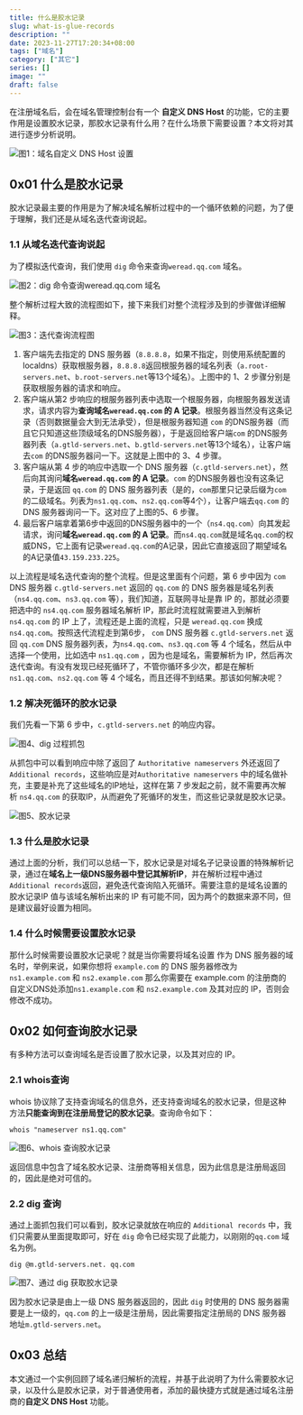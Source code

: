 ```yaml
---
title: 什么是胶水记录
slug: what-is-glue-records
description: ""
date: 2023-11-27T17:20:34+08:00
tags: ["域名"]
category: ["其它"]
series: []
image: ""
draft: false
---
```


在注册域名后，会在域名管理控制台有一个 **自定义 DNS Host** 的功能，它的主要作用是设置胶水记录，那胶水记录有什么用？在什么场景下需要设置？本文将对其进行逐步分析说明。

![图1：域名自定义 DNS Host 设置](./what-is-glue-records/01_域名自定义_DNS_Host_设置.png)

## 0x01 什么是胶水记录

胶水记录最主要的作用是为了解决域名解析过程中的一个循环依赖的问题，为了便于理解，我们还是从域名迭代查询说起。

### 1.1 从域名迭代查询说起

为了模拟迭代查询，我们使用 `dig` 命令来查询`weread.qq.com` 域名。

![图2：dig 命令查询weread.qq.com 域名](./what-is-glue-records/02_dig_命令查询weread.qq.com_域名.png)

整个解析过程大致的流程图如下，接下来我们对整个流程涉及到的步骤做详细解释。

![图3：迭代查询流程图](./what-is-glue-records/03_迭代查询流程图.png)

1. 客户端先去指定的 DNS 服务器（`8.8.8.8`，如果不指定，则使用系统配置的localdns）获取根服务器，`8.8.8.8`返回根服务器的域名列表（`a.root-servers.net`、`b.root-servers.net`等13个域名）。上图中的 1、2 步骤分别是获取根服务器的请求和响应。
2. 客户端从第2 步响应的根服务器列表中选取一个根服务器，向根服务器发送请求，请求内容为**查询域名`weread.qq.com` 的 A 记录**。根服务器当然没有这条记录（否则数据量会大到无法承受），但是根服务器知道 `com` 的DNS服务器（而且它只知道这些顶级域名的DNS服务器），于是返回给客户端`com` 的DNS服务器列表（`a.gtld-servers.net`、`b.gtld-servers.net`等13个域名），让客户端去`com` 的DNS服务器问一下。这就是上图中的 3、4 步骤。
3. 客户端从第 4 步的响应中选取一个 DNS 服务器（`c.gtld-servers.net`），然后向其询问**域名`weread.qq.com` 的 A 记录**。`com` 的DNS服务器也没有这条记录，于是返回 `qq.com` 的 DNS 服务器列表（是的，`com`那里只记录后缀为`com`的二级域名。列表为`ns1.qq.com`、`ns2.qq.com`等4个），让客户端去`qq.com` 的 DNS 服务器询问一下。这对应了上图的5、6 步骤。
4. 最后客户端拿着第6步中返回的DNS服务器中的一个（`ns4.qq.com`）向其发起请求，询问**域名`weread.qq.com` 的 A 记录**。而`ns4.qq.com`就是域名`qq.com`的权威DNS，它上面有记录`weread.qq.com`的A记录，因此它直接返回了期望域名的A记录值`43.159.233.225`。

以上流程是域名迭代查询的整个流程。但是这里面有个问题，第 6 步中因为 `com` DNS 服务器 `c.gtld-servers.net` 返回的 `qq.com` 的 DNS 服务器是域名列表（`ns4.qq.com`、`ns3.qq.com` 等），我们知道，互联网寻址是靠 IP 的，那就必须要把选中的 `ns4.qq.com` 服务器域名解析 IP，那此时流程就需要进入到解析 `ns4.qq.com` 的 IP 上了，流程还是上面的流程，只是 `weread.qq.com` 换成 `ns4.qq.com`。按照迭代流程走到第6步， `com` DNS 服务器 `c.gtld-servers.net` 返回 `qq.com` DNS 服务器列表，为`ns4.qq.com`、`ns3.qq.com` 等 4 个域名，然后从中选择一个使用，比如选中 `ns1.qq.com` ，因为也是域名，需要解析为 IP，然后再次迭代查询。有没有发现已经死循环了，不管你循环多少次，都是在解析`ns1.qq.com`、`ns2.qq.com` 等 4 个域名，而且还得不到结果。那该如何解决呢？

### 1.2 解决死循环的胶水记录

我们先看一下第 6 步中，`c.gtld-servers.net` 的响应内容。

![图4、dig 过程抓包](./what-is-glue-records/04_dig_过程抓包.png)

从抓包中可以看到响应中除了返回了 `Authoritative nameservers` 外还返回了`Additional records`，这些响应是对`Authoritative nameservers` 中的域名做补充，主要是补充了这些域名的IP地址，这样在第 7 步发起之前，就不需要再次解析 `ns4.qq.com` 的获取IP，从而避免了死循环的发生，而这些记录就是胶水记录。

![图5、胶水记录](./what-is-glue-records/05_胶水记录.png)

### 1.3 什么是胶水记录

通过上面的分析，我们可以总结一下，胶水记录是对域名子记录设置的特殊解析记录，通过在**域名上一级DNS服务器中登记其解析IP**，并在解析过程中通过`Additional records`返回，避免迭代查询陷入死循环。需要注意的是域名设置的胶水记录IP 值与该域名解析出来的 IP 有可能不同，因为两个的数据来源不同，但是建议最好设置为相同。

### 1.4 什么时候需要设置胶水记录

那什么时候需要设置胶水记录呢？就是当你需要将域名设置 作为 DNS 服务器的域名时，举例来说，如果你想将 `example.com` 的 DNS 服务器修改为`ns1.example.com` 和 `ns2.example.com` 那么你需要在 example.com 的注册商的自定义DNS处添加`ns1.example.com` 和 `ns2.example.com` 及其对应的 IP，否则会修改不成功。

## 0x02 如何查询胶水记录

有多种方法可以查询域名是否设置了胶水记录，以及其对应的 IP。

### 2.1 whois查询

whois 协议除了支持查询域名的信息外，还支持查询域名的胶水记录，但是这种方法**只能查询到在注册局登记的胶水记录**。查询命令如下：

```shell
whois "nameserver ns1.qq.com"
```

![图6、whois 查询胶水记录](./what-is-glue-records/06_whois_查询胶水记录.png)

返回信息中包含了域名胶水记录、注册商等相关信息，因为此信息是注册局返回的，因此是绝对可信的。

### 2.2 dig 查询

通过上面抓包我们可以看到，胶水记录就放在响应的 `Additional records` 中，我们只需要从里面提取即可，好在 `dig` 命令已经实现了此能力，以刚刚的`qq.com` 域名为例。

```shell
dig @m.gtld-servers.net. qq.com
```

![图7、通过 dig 获取胶水记录](./what-is-glue-records/07_通过_dig_获取胶水记录.png)

因为胶水记录是由上一级 DNS 服务器返回的，因此 `dig` 时使用的 DNS 服务器需要是上一级的，`qq.com` 的上一级是注册局，因此需要指定注册局的 DNS 服务器地址`m.gtld-servers.net`。

## 0x03 总结

本文通过一个实例回顾了域名递归解析的流程，并基于此说明了为什么需要胶水记录，以及什么是胶水记录，对于普通使用者，添加的最快捷方式就是通过域名注册商的**自定义 DNS Host** 功能。
